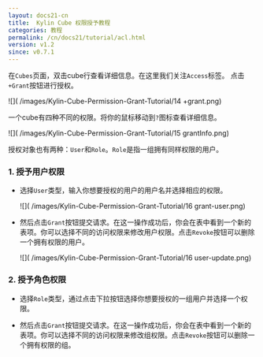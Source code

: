 ```yaml
---
layout: docs21-cn
title:  Kylin Cube 权限授予教程
categories: 教程
permalink: /cn/docs21/tutorial/acl.html
version: v1.2
since: v0.7.1
---
```


  

在`Cubes`页面，双击cube行查看详细信息。在这里我们关注`Access`标签。
点击`+Grant`按钮进行授权。

![]( /images/Kylin-Cube-Permission-Grant-Tutorial/14 +grant.png)

一个cube有四种不同的权限。将你的鼠标移动到`?`图标查看详细信息。

![]( /images/Kylin-Cube-Permission-Grant-Tutorial/15 grantInfo.png)

授权对象也有两种：`User`和`Role`。`Role`是指一组拥有同样权限的用户。

### 1. 授予用户权限
* 选择`User`类型，输入你想要授权的用户的用户名并选择相应的权限。

     ![]( /images/Kylin-Cube-Permission-Grant-Tutorial/16 grant-user.png)

* 然后点击`Grant`按钮提交请求。在这一操作成功后，你会在表中看到一个新的表项。你可以选择不同的访问权限来修改用户权限。点击`Revoke`按钮可以删除一个拥有权限的用户。

     ![]( /images/Kylin-Cube-Permission-Grant-Tutorial/16 user-update.png)

### 2. 授予角色权限
* 选择`Role`类型，通过点击下拉按钮选择你想要授权的一组用户并选择一个权限。

* 然后点击`Grant`按钮提交请求。在这一操作成功后，你会在表中看到一个新的表项。你可以选择不同的访问权限来修改组权限。点击`Revoke`按钮可以删除一个拥有权限的组。
